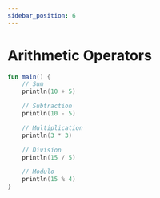 ```yaml
---
sidebar_position: 6
---
```


# Arithmetic Operators

```kotlin
fun main() {
    // Sum
    println(10 + 5)

    // Subtraction
    println(10 - 5)

    // Multiplication
    println(3 * 3)

    // Division
    println(15 / 5)

    // Modulo
    println(15 % 4)
}
```
